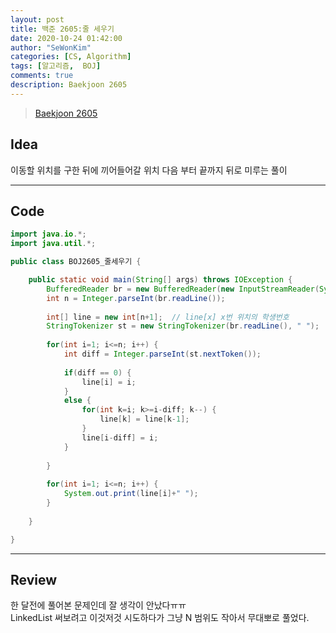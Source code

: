 ```yaml
---
layout: post
title: 백준 2605:줄 세우기
date: 2020-10-24 01:42:00
author: "SeWonKim"
categories: [CS, Algorithm]
tags: [알고리즘,  BOJ]
comments: true
description: Baekjoon 2605
---
```


> [Baekjoon 2605](https://www.acmicpc.net/problem/2605)

## Idea

이동할 위치를 구한 뒤에 끼어들어갈 위치 다음 부터 끝까지 뒤로 미루는 풀이

---

## Code

```java
import java.io.*;
import java.util.*;

public class BOJ2605_줄세우기 {

	public static void main(String[] args) throws IOException {
		BufferedReader br = new BufferedReader(new InputStreamReader(System.in));
		int n = Integer.parseInt(br.readLine());
		
		int[] line = new int[n+1];	// line[x] x번 위치의 학생번호
		StringTokenizer st = new StringTokenizer(br.readLine(), " ");
		
		for(int i=1; i<=n; i++) {
			int diff = Integer.parseInt(st.nextToken());
			
			if(diff == 0) {
				line[i] = i;
			}
			else {
				for(int k=i; k>=i-diff; k--) {
					line[k] = line[k-1];
				}
				line[i-diff] = i;
			}
			
		}
		
		for(int i=1; i<=n; i++) {
			System.out.print(line[i]+" ");
		}
		
	}

}

```

---

## Review

한 달전에 풀어본 문제인데 잘 생각이 안났다ㅠㅠ     
LinkedList 써보려고 이것저것 시도하다가 그냥 N 범위도 작아서 무대뽀로 풀었다.
